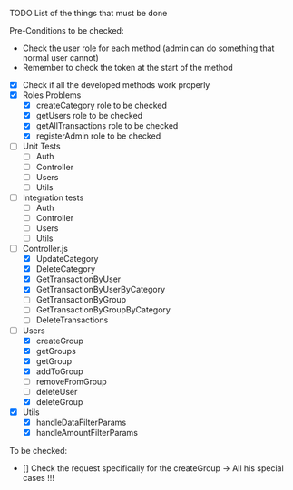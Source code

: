 TODO List of the things that must be done

Pre-Conditions to be checked:
- Check the user role for each method (admin can do something that normal user cannot)
- Remember to check the token at the start of the method

- [x] Check if all the developed methods work properly
- [x] Roles Problems 
  - [x] createCategory role to be checked
  - [x] getUsers role to be checked
  - [x] getAllTransactions role to be checked
  - [x] registerAdmin role to be checked
- [ ] Unit Tests
  - [ ] Auth
  - [ ] Controller
  - [ ] Users
  - [ ] Utils
- [ ] Integration tests
  - [ ] Auth
  - [ ] Controller
  - [ ] Users
  - [ ] Utils
- [ ] Controller.js
  - [x] UpdateCategory
  - [x] DeleteCategory
  - [x] GetTransactionByUser
  - [x] GetTransactionByUserByCategory
  - [ ] GetTransactionByGroup
  - [ ] GetTransactionByGroupByCategory
  - [ ] DeleteTransactions
- [ ] Users
  - [x] createGroup
  - [x] getGroups
  - [x] getGroup
  - [x] addToGroup
  - [ ] removeFromGroup
  - [ ] deleteUser
  - [x] deleteGroup
- [x] Utils
  - [x] handleDataFilterParams
  - [x] handleAmountFilterParams

To be checked:
  - [] Check the request specifically for the createGroup -> All his special cases !!!